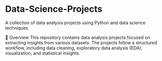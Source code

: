 # Data-Science-Projects

A collection of data analysis projects using Python and data science techniques.

📌 Overview
This repository contains data analysis projects focused on extracting insights from various datasets. The projects follow a structured workflow, including data cleaning, exploratory data analysis (EDA), visualization, and statistical insights.
